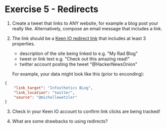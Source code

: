 
Exercise 5 - Redirects
======================

1. Create a tweet that links to ANY website, for example a blog post your really like. Alternatively, compose an email message that includes a link.

2. The link should be a [Keen IO redirect link](https://keen.io/docs/data-collection/redirect/) that includes at least 3 properties.
    - description of the site being linked to e.g. "My Rad Blog"
    - tweet or link text e.g. "Check out this amazing read!"
    - twitter account posting the tweet "@HackerNewsOnion"
    
    For example, your data might look like this (prior to enconding):
    
```json
{
    "link_target": "Infosthetics BLog",
    "link_location": "twitter",
    "source": "@michellewetzler"
}
```

3. Check in your Keen IO account to confirm link clicks are being tracked!

4. What are some drawbacks to using redirects?